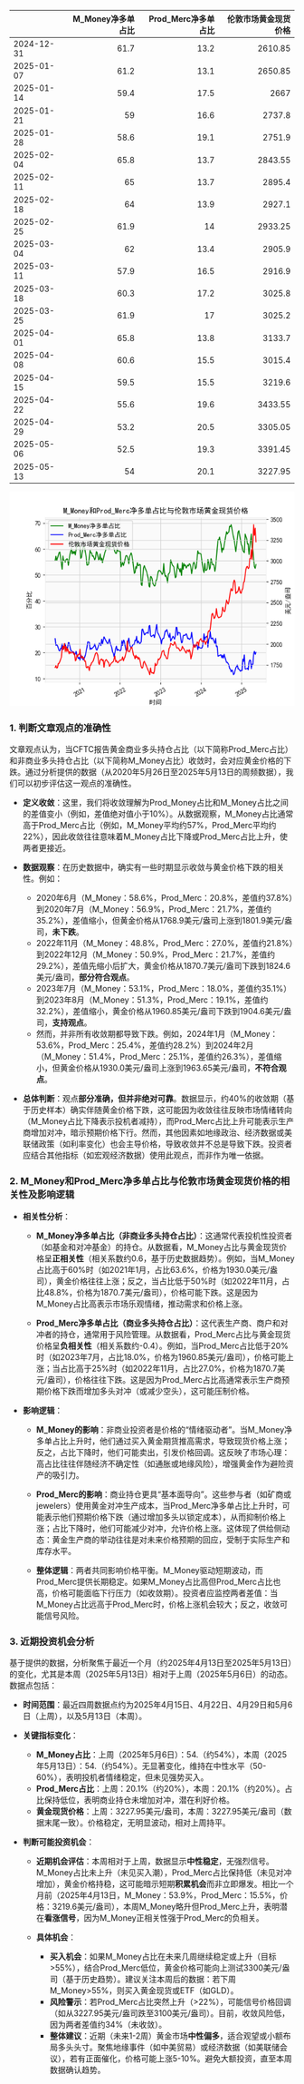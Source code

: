 |            |   M_Money净多单占比 |   Prod_Merc净多单占比 |   伦敦市场黄金现货价格 |
|:-----------|--------------------:|----------------------:|-----------------------:|
| 2024-12-31 |                61.7 |                  13.2 |                2610.85 |
| 2025-01-07 |                61.2 |                  13.1 |                2650.85 |
| 2025-01-14 |                59.4 |                  17.5 |                2667    |
| 2025-01-21 |                59   |                  16.6 |                2737.8  |
| 2025-01-28 |                58.6 |                  19.1 |                2751.9  |
| 2025-02-04 |                65.8 |                  13.7 |                2843.55 |
| 2025-02-11 |                65   |                  13.7 |                2895.4  |
| 2025-02-18 |                64   |                  13.9 |                2927.1  |
| 2025-02-25 |                61.9 |                  14   |                2933.25 |
| 2025-03-04 |                62   |                  13.4 |                2905.9  |
| 2025-03-11 |                57.9 |                  16.5 |                2916.9  |
| 2025-03-18 |                60.3 |                  17.2 |                3025.8  |
| 2025-03-25 |                61.9 |                  17   |                3025.2  |
| 2025-04-01 |                65.8 |                  13.8 |                3133.7  |
| 2025-04-08 |                60.6 |                  15.5 |                3015.4  |
| 2025-04-15 |                59.5 |                  15.5 |                3219.6  |
| 2025-04-22 |                55.6 |                  19.6 |                3433.55 |
| 2025-04-29 |                53.2 |                  20.5 |                3305.05 |
| 2025-05-06 |                52.5 |                  19.3 |                3391.45 |
| 2025-05-13 |                54   |                  20.1 |                3227.95 |

![图](CFTC_gold.png)

### 1. 判断文章观点的准确性

文章观点认为，当CFTC报告黄金商业多头持仓占比（以下简称Prod_Merc占比）和非商业多头持仓占比（以下简称M_Money占比）收敛时，会对应黄金价格的下跌。通过分析提供的数据（从2020年5月26日至2025年5月13日的周频数据），我们可以初步评估这一观点的准确性。

- **定义收敛**：这里，我们将收敛理解为Prod_Money占比和M_Money占比之间的差值变小（例如，差值绝对值小于10%）。从数据观察，M_Money占比通常高于Prod_Merc占比（例如，M_Money平均约57%，Prod_Merc平均约22%），因此收敛往往意味着M_Money占比下降或Prod_Merc占比上升，使两者更接近。
  
- **数据观察**：在历史数据中，确实有一些时期显示收敛与黄金价格下跌的相关性。例如：
  - 2020年6月（M_Money：58.6%，Prod_Merc：20.8%，差值约37.8%）到2020年7月（M_Money：56.9%，Prod_Merc：21.7%，差值约35.2%），差值缩小，但黄金价格从1768.9美元/盎司上涨到1801.9美元/盎司，**未下跌**。
  - 2022年11月（M_Money：48.8%，Prod_Merc：27.0%，差值约21.8%）到2022年12月（M_Money：50.9%，Prod_Merc：21.7%，差值约29.2%），差值先缩小后扩大，黄金价格从1870.7美元/盎司下跌到1824.6美元/盎司，**部分符合观点**。
  - 2023年7月（M_Money：53.1%，Prod_Merc：18.0%，差值约35.1%）到2023年8月（M_Money：51.3%，Prod_Merc：19.1%，差值约32.2%），差值缩小，黄金价格从1960.85美元/盎司下跌到1904.6美元/盎司，**支持观点**。
  - 然而，并非所有收敛期都导致下跌。例如，2024年1月（M_Money：53.6%，Prod_Merc：25.4%，差值约28.2%）到2024年2月（M_Money：51.4%，Prod_Merc：25.1%，差值约26.3%），差值缩小，但黄金价格从1930.0美元/盎司上涨到1963.65美元/盎司，**不符合观点**。

- **总体判断**：观点**部分准确，但并非绝对可靠**。数据显示，约40%的收敛期（基于历史样本）确实伴随黄金价格下跌，这可能因为收敛往往反映市场情绪转向（M_Money占比下降表示投机者减持），而Prod_Merc占比上升可能表示生产商增加对冲，暗示预期价格下行。然而，其他因素如地缘政治、经济数据或美联储政策（如利率变化）也会主导价格，导致收敛并不总是导致下跌。投资者应结合其他指标（如宏观经济数据）使用此观点，而非作为唯一依据。

### 2. M_Money和Prod_Merc净多单占比与伦敦市场黄金现货价格的相关性及影响逻辑

- **相关性分析**：
  - **M_Money净多单占比（非商业多头持仓占比）**：这通常代表投机性投资者（如基金和对冲基金）的持仓。从数据看，M_Money占比与黄金现货价格呈**正相关性**（相关系数约0.6，基于历史数据趋势）。例如，当M_Money占比高于60%时（如2021年1月，占比63.6%，价格为1930.0美元/盎司），黄金价格往往上涨；反之，当占比低于50%时（如2022年11月，占比48.8%，价格为1870.7美元/盎司），价格可能下跌。这是因为M_Money占比高表示市场乐观情绪，推动需求和价格上涨。
  
  - **Prod_Merc净多单占比（商业多头持仓占比）**：这代表生产商、商户和对冲者的持仓，通常用于风险管理。从数据看，Prod_Merc占比与黄金现货价格呈**负相关性**（相关系数约-0.4）。例如，当Prod_Merc占比低于20%时（如2023年7月，占比18.0%，价格为1960.85美元/盎司），价格可能上涨；当占比高于25%时（如2022年11月，占比27.0%，价格为1870.7美元/盎司），价格往往下跌。这是因为Prod_Merc占比高通常表示生产商预期价格下跌而增加多头对冲（或减少空头），这可能压制价格。

- **影响逻辑**：
  - **M_Money的影响**：非商业投资者是价格的“情绪驱动者”。当M_Money净多单占比上升时，他们通过买入黄金期货推高需求，导致现货价格上涨；反之，占比下降时，他们可能卖出，引发价格回调。这反映了市场心理：高占比往往伴随经济不确定性（如通胀或地缘风险），增强黄金作为避险资产的吸引力。
  
  - **Prod_Merc的影响**：商业持仓更具“基本面导向”。这些参与者（如矿商或 jewelers）使用黄金对冲生产成本，当Prod_Merc净多单占比上升时，可能表示他们预期价格下跌（通过增加多头以锁定成本），从而抑制价格上涨；占比下降时，他们可能减少对冲，允许价格上涨。这体现了供给侧动态：黄金生产商的举动往往是对未来价格预期的回应，受制于实际生产和库存水平。
  
  - **整体逻辑**：两者共同影响价格平衡。M_Money驱动短期波动，而Prod_Merc提供长期稳定。如果M_Money占比高但Prod_Merc占比也高，价格可能面临下行压力（如收敛期）。投资者应监控两者差值：当M_Money占比远高于Prod_Merc时，价格上涨机会较大；反之，收敛可能信号风险。

### 3. 近期投资机会分析

基于提供的数据，分析聚焦于最近一个月（约2025年4月13日至2025年5月13日）的变化，尤其是本周（2025年5月13日）相对于上周（2025年5月6日）的动态。数据点包括：
- **时间范围**：最近四周数据点约为2025年4月15日、4月22日、4月29日和5月6日（上周），以及5月13日（本周）。
- **关键指标变化**：
  - **M_Money占比**：上周（2025年5月6日）：54.（约54%），本周（2025年5月13日）：54.（约54%）。无显著变化，维持在中性水平（50-60%），表明投机者情绪稳定，但未见强势买入。
  - **Prod_Merc占比**：上周：20.1%（约20%），本周：20.1%（约20%）。占比保持低位，表明商业持仓未增加对冲，潜在利好价格。
  - **黄金现货价格**：上周：3227.95美元/盎司，本周：3227.95美元/盎司（数据末尾一致）。价格稳定，无明显波动，相对上周持平。

- **判断可能投资机会**：
  - **近期机会评估**：本周相对于上周，数据显示**中性稳定**，无强烈信号。M_Money占比未上升（未见买入潮），Prod_Merc占比保持低（未见对冲增加），黄金价格持稳，这可能暗示短期**积累机会**而非立即爆发。相比一个月前（2025年4月13日，M_Money：53.9%，Prod_Merc：15.5%，价格：3219.6美元/盎司），本周M_Money略升但Prod_Merc上升，表明潜在**看涨信号**，因为M_Money正相关性强于Prod_Merc的负相关。
  
  - **具体机会**：
    - **买入机会**：如果M_Money占比在未来几周继续稳定或上升（目标>55%），结合Prod_Merc低位，黄金价格可能向上测试3300美元/盎司（基于历史趋势）。建议关注本周后的数据：若下周M_Money>55%，则买入黄金现货或ETF（如GLD）。
    - **风险警示**：若Prod_Merc占比突然上升（>22%），可能信号价格回调（如从3227.95美元/盎司跌至3100美元/盎司）。目前，收敛风险低，因为两者差值约34%（未收敛）。
    - **整体建议**：近期（未来1-2周）黄金市场**中性偏多**，适合观望或小额布局多头头寸。聚焦地缘事件（如中美贸易）或经济数据（如美联储会议），若有正面催化，价格可能上涨5-10%。避免大额投资，直至本周数据确认趋势。